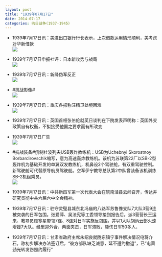 ```yaml
---
layout: post
title: "1939年07月17日"
date: 2014-07-17
categories: 抗日战争(1937-1945)
---
```


<meta name="referrer" content="no-referrer" />

- 1939年7月17日讯：美进出口银行行长表示，上次借款运用情形顺利，美考虑对华新借款 <br/><img src="https://ww1.sinaimg.cn/large/aca367d8jw1eig5ogso6zj20970bomz9.jpg" />

- 1939年7月17日申报社评：日本新攻势与战局 <br/><img src="https://ww3.sinaimg.cn/large/aca367d8jw1eig3yxn7e0j20rk0y7qpp.jpg" />

- 1939年7月17日讯：新绛伪军反正 <br/><img src="https://ww3.sinaimg.cn/large/aca367d8jw1eig28h8akfj205p05xmxk.jpg" />

- #抗战影像# <br/><img src="https://ww3.sinaimg.cn/large/aca367d8gw1eifth3tsh4j21531du79p.jpg" />

- 1939年7月17日讯：重庆各报称汪精卫处境困难 <br/><img src="https://ww3.sinaimg.cn/large/aca367d8jw1eiftjlewqyj205205p3yt.jpg" />

- 1939年7月17日讯：英国首相张伯伦就英日谈判在下院发表声明称：英国外交政策自有权衡，不拟接受他国之要求而有所改变 

- 1939年7月17日广告 <br/><img src="https://ww2.sinaimg.cn/large/aca367d8jw1eifmm8i6gcj20kf0gv0wz.jpg" />

- #抗战装备#俄制杜波列夫USB轰炸教练机：USB为Uchebnyi Skorostnoy Borbardirovschik缩写，意为高速轰炸教练机。该机为苏联第22厂以SB-2型轰炸机为基础开发的单翼双发教练机，机鼻设2个驾驶舱，有双重驾驶控制。新驾驶舱可代替原导航员驾驶舱。空军伊宁教导总队第2中队曾装备该机训练SB-2机组乘员。 <br/><img src="https://ww1.sinaimg.cn/large/aca367d8jw1eifkbb6fwtj20b30gmtax.jpg" />

- 1939年7月17日讯：中共新四军第一次代表大会在皖南泾县云岭召开，传达并研究贯彻中共六届六中全会精神。 

- 1939年7月17日讯：驻守灵璧县城东北冯庙的八路军苏鲁豫支队7大队3营9连被突袭的日军包围。张爱萍、吴法宪等工委领导接到报告后，派3营营长王运来、教导员顾寒星带领7连、8连对日军实施反包围。并以1大队胡炳云部火速增援7大队。经里迎外合，两面夹击，日军溃败，毙伤日军50多人，  

- 1939年7月17日讯：甘肃省政府主席朱绍良就陇东镇宁事件解决情况电蒋介石，称初步解决办法签订后，“彼方部队缺乏诚意，延不遵约撤退”，已“电萧劲光转发饬照约履行” 

